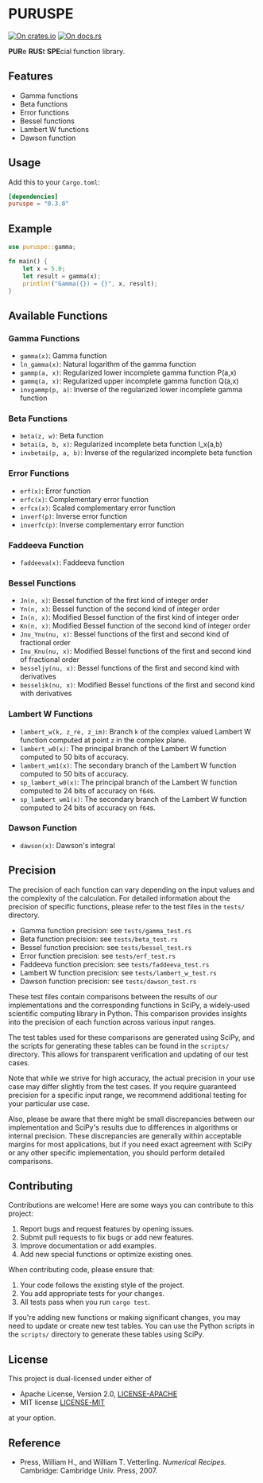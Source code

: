 # PURUSPE

[![On crates.io](https://img.shields.io/crates/v/puruspe.svg)](https://crates.io/crates/puruspe)
[![On docs.rs](https://docs.rs/puruspe/badge.svg)](https://docs.rs/puruspe)

**PUR**e **RUS**t **SPE**cial function library.

## Features

- Gamma functions
- Beta functions
- Error functions
- Bessel functions
- Lambert W functions
- Dawson function

## Usage

Add this to your `Cargo.toml`:

```toml
[dependencies]
puruspe = "0.3.0"
```

## Example

```rust
use puruspe::gamma;

fn main() {
    let x = 5.0;
    let result = gamma(x);
    println!("Gamma({}) = {}", x, result);
}
```

## Available Functions

### Gamma Functions
- `gamma(x)`: Gamma function
- `ln_gamma(x)`: Natural logarithm of the gamma function
- `gammp(a, x)`: Regularized lower incomplete gamma function P(a,x)
- `gammq(a, x)`: Regularized upper incomplete gamma function Q(a,x)
- `invgammp(p, a)`: Inverse of the regularized lower incomplete gamma function

### Beta Functions
- `beta(z, w)`: Beta function
- `betai(a, b, x)`: Regularized incomplete beta function I_x(a,b)
- `invbetai(p, a, b)`: Inverse of the regularized incomplete beta function

### Error Functions
- `erf(x)`: Error function
- `erfc(x)`: Complementary error function
- `erfcx(x)`: Scaled complementary error function
- `inverf(p)`: Inverse error function
- `inverfc(p)`: Inverse complementary error function

### Faddeeva Function
- `faddeeva(x)`: Faddeeva function

### Bessel Functions
- `Jn(n, x)`: Bessel function of the first kind of integer order
- `Yn(n, x)`: Bessel function of the second kind of integer order
- `In(n, x)`: Modified Bessel function of the first kind of integer order
- `Kn(n, x)`: Modified Bessel function of the second kind of integer order
- `Jnu_Ynu(nu, x)`: Bessel functions of the first and second kind of fractional order
- `Inu_Knu(nu, x)`: Modified Bessel functions of the first and second kind of fractional order
- `besseljy(nu, x)`: Bessel functions of the first and second kind with derivatives
- `besselik(nu, x)`: Modified Bessel functions of the first and second kind with derivatives

### Lambert W Functions
- `lambert_w(k, z_re, z_im)`: Branch `k` of the complex valued Lambert W function computed at point `z`
 in the complex plane.
- `lambert_w0(x)`: The principal branch of the Lambert W function computed to 50 bits of accuracy.
- `lambert_wm1(x)`: The secondary branch of the Lambert W function computed to 50 bits of accuracy.
- `sp_lambert_w0(x)`: The principal branch of the Lambert W function computed to 24 bits of accuracy on `f64`s.
- `sp_lambert_wm1(x)`: The secondary branch of the Lambert W function computed to 24 bits of accuracy on `f64`s.

### Dawson Function
- `dawson(x)`: Dawson's integral

## Precision

The precision of each function can vary depending on the input values and the complexity of the calculation.
For detailed information about the precision of specific functions, please refer to the test files in the `tests/` directory.

- Gamma function precision: see `tests/gamma_test.rs`
- Beta function precision: see `tests/beta_test.rs`
- Bessel function precision: see `tests/bessel_test.rs`
- Error function precision: see `tests/erf_test.rs`
- Faddeeva function precision: see `tests/faddeeva_test.rs`
- Lambert W function precision: see `tests/lambert_w_test.rs`
- Dawson function precision: see `tests/dawson_test.rs`

These test files contain comparisons between the results of our implementations and the corresponding functions in SciPy, a widely-used scientific computing library in Python.
This comparison provides insights into the precision of each function across various input ranges.

The test tables used for these comparisons are generated using SciPy, and the scripts for generating these tables can be found in the `scripts/` directory.
This allows for transparent verification and updating of our test cases.

Note that while we strive for high accuracy, the actual precision in your use case may differ slightly from the test cases.
If you require guaranteed precision for a specific input range, we recommend additional testing for your particular use case.

Also, please be aware that there might be small discrepancies between our implementation and SciPy's results due to differences in algorithms or internal precision.
These discrepancies are generally within acceptable margins for most applications, but if you need exact agreement with SciPy or any other specific implementation, you should perform detailed comparisons.

## Contributing

Contributions are welcome! Here are some ways you can contribute to this project:

1. Report bugs and request features by opening issues.
2. Submit pull requests to fix bugs or add new features.
3. Improve documentation or add examples.
4. Add new special functions or optimize existing ones.

When contributing code, please ensure that:

1. Your code follows the existing style of the project.
2. You add appropriate tests for your changes.
3. All tests pass when you run `cargo test`.

If you're adding new functions or making significant changes, you may need to update or create new test tables. You can use the Python scripts in the `scripts/` directory to generate these tables using SciPy.

## License

This project is dual-licensed under either of

* Apache License, Version 2.0, [LICENSE-APACHE](LICENSE-Apache2.0)
* MIT license [LICENSE-MIT](LICENSE-MIT)

at your option.

## Reference

- Press, William H., and William T. Vetterling. *Numerical Recipes.* Cambridge: Cambridge Univ. Press, 2007. 

